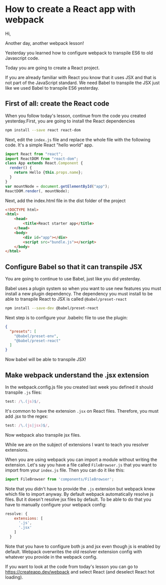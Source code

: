 # How to create a React app with webpack

Hi,

Another day, another webpack lesson!

Yesterday you learned how to configure webpack to transpile ES6 to old Javascript code.

Today you are going to create a React project.

If you are already familiar with React you know that it uses JSX and that is not part of the JavaScript standard. We need Babel to transpile the JSX just like we used Babel to transpile ES6 yesterday.

## First of all: create the React code

When you follow today's lesson, continue from the code you created yesterday.First, you are going to install the React dependencies

```sh
npm install --save react react-dom
```

Next, edit the `index.js` file and replace the whole file with the following code. It's a simple React "hello world" app.

```js
import React from "react";
import ReactDOM from "react-dom";
class App extends React.Component {
  render() {
    return Hello {this.props.name};
  }
}
var mountNode = document.getElementById("app");
ReactDOM.render(, mountNode);
```

Next, add the index.html file in the dist folder of the project

```html
<!DOCTYPE html>
<html>
    <head>
        <title>React starter app</title>
    </head>
    <body>
        <div id="app"></div>
        <script src="bundle.js"></script>
    </body>
</html>
```

## Configure Babel so that it can transpile JSX

You are going to continue to use Babel, just like you did yesterday.

Babel uses a plugin system so when you want to use new features you must install a new plugin dependency. The dependency you must install to be able to transpile React to JSX is called `@babel/preset-react`

```sh
npm install --save-dev @babel/preset-react
```

Next step is to configure your .babelrc file to use the plugin:

```json
{
  "presets": [
    "@babel/preset-env",
    "@babel/preset-react"
  ]
}
```

Now babel will be able to transpile JSX!

## Make webpack understand the .jsx extension

In the webpack.config.js file you created last week you defined it should transpile `.js` files:

```js
test: /\.(js)$/,
```

It's common to have the extension `.jsx` on React files. Therefore, you must add .jsx to the regex:

```js
test: /\.(js|jsx)$/,
```

Now webpack also transpile jsx files.

While we are on the subject of extensions I want to teach you resolver extensions.

When you are using webpack you can import a module without writing the extension. Let's say you have a file called `FileBrowser.js` that you want to import from your `index.js` file. Then you can do it like this:

```js
import FileBrowser from 'components/FileBrowser';
```

Note that you didn't have to provide the `.js` extension but webpack knew which file to import anyway. By default webpack automatically resolve js files. But it doesn't resolve jsx files by default. To be able to do that you have to manually configure your webpack config:

```js
resolve: {
    extensions: [
      '.js',
      '.jsx'
    ]
  }
```
Note that you have to configure both js and jsx even though js is enabled by default. Webpack overwrites the old resolver extension config with whatever you provide in the webpack config.

If you want to look at the code from today's lesson you can go to https://createapp.dev/webpack and select React (and deselect React hot loading).


